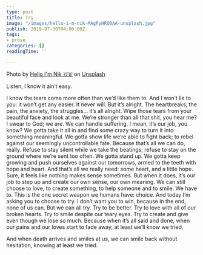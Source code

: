 ```yaml
---
type: post
title: Try
image: "/images/hello-i-m-nik-MAgPyHRO0AA-unsplash.jpg"
publish: 2019-07-30T04:00:00Z
tags:
- prose
categories: []
readingTime: ''

---
```

Photo by [Hello I'm Nik 🇬🇧](https://unsplash.com/@helloimnik?utm_source=unsplash&utm_medium=referral&utm_content=creditCopyText) on [Unsplash](https://unsplash.com/?utm_source=unsplash&utm_medium=referral&utm_content=creditCopyText)

Listen, I know it ain’t easy.

I know the tears come more often than we’d like them to. And I won’t lie to you: it won’t get any easier. It never will. But it’s alright. The heartbreaks, the pain, the anxiety, the struggles… it’s all alright. Wipe those tears from your beautiful face and look at me. We’re stronger than all that shit, you hear me? I swear to God; we are. We can handle suffering. I mean, it’s our job, you know? We gotta take it all in and find some crazy way to turn it into something meaningful. We gotta show life we’re able to fight back; to rebel against our seemingly uncontrollable fate. Because that’s all we can do, really. Refuse to stay silent while we take the beatings; refuse to stay on the ground where we’re sent too often. We gotta stand up. We gotta keep growing and push ourselves against our tomorrows, armed to the teeth with hope and heart. And that’s all we really need: some heart, and a little hope. Sure, it feels like nothing makes sense sometimes. But when it does, it’s our job to step up and create our own sense, our own meaning. We can still choose to love, to create something, to help someone and to smile. We have to. This is the one secret weapon we humans have: choice. And today I’m asking you to choose to try. I don’t want you to win, because in the end, none of us can. But we can all try. Try to be better. Try to love with all of our broken hearts. Try to smile despite our teary eyes. Try to create and give even though we lose so much. Because when it’s all said and done, when our pains and our loves start to fade away, at least we’ll know we tried.

And when death arrives and smiles at us, we can smile back without hesitation, knowing at least we tried.